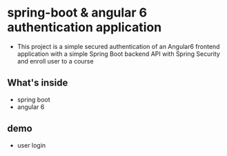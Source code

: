 # spring-boot & angular 6 authentication application
- This project is a simple secured authentication of an Angular6 frontend application with a simple Spring Boot backend API with Spring  Security and enroll user to a course

 
## What's inside 
- spring boot
- angular 6

## demo
- user login
